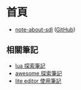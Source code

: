 
# 首頁

* [note-about-sdl](https://samwhelp.github.io/note-about-sdl/) ([GitHub](https://github.com/samwhelp/note-about-sdl))



## 相關筆記

* [lua 探索筆記](https://samwhelp.github.io/note-about-lua/)
* [awesome 探索筆記](https://samwhelp.github.io/note-about-awesome-wm/)
* [lite editor 使用筆記](https://samwhelp.github.io/note-about-lite-editor/)
